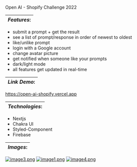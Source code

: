 Open AI - Shopify Challenge 2022

| **_Features_:** |
|---|

- submit a prompt  + get the result
- see a list of prompt/response in order of newest to oldest
- like/unlike prompt
- login with a Google account
- change avatar picture
- get notified when someone like your prompts
- dark/light mode
- all features get updated in real-time

| **_Link Demo_:** |
|---|

https://open-ai-shopify.vercel.app

| **_Technologies_:** |
|---|

- Nextjs
- Chakra UI
- Styled-Component
- Firebase

| **_Images_:** |
|---|

[![image3.png](https://i.postimg.cc/ZqL5SMPF/image3.png)](https://postimg.cc/PLPjbKRP)
[![image1.png](https://i.postimg.cc/FzwTHGbD/image1.png)](https://postimg.cc/7JM3B3W2)
[![image4.png](https://i.postimg.cc/DyKfShCd/image4.png)](https://postimg.cc/Z0VzQGzC)

